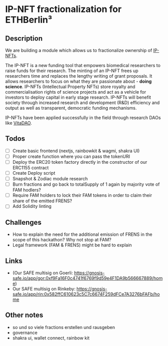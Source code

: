# IP-NFT fractionalization for ETHBerlin³

## Description

We are building a module which allows us to fractionalize ownership of [IP-NFTs](https://github.com/IP-NFT?view_as=public).

The IP-NFT is a new funding tool that empowers biomedical researchers to raise funds for their research. The minting of an IP-NFT frees up researchers time and replaces the lengthy writing of grant proposals. It allows researchers to focus on what they are passionate about - **doing science**. IP-NFTs (Intellectual Property NFTs) store royalty and commercialisation rights of science projects and act as a vehicle for investors to deploy capital in early stage research. IP-NFTs will benefit society through increased research and development (R&D) efficiency and output as well as transparent, democratic funding mechanisms.

IP-NFTs have been applied successfully in the field through research DAOs like [VitaDAO](https://www.vitadao.com/). 

## Todos

- [ ] Create basic frontend (nextjs, rainbowkit & wagmi, shakra UI)
- [ ] Proper create function where you can pass the tokenURI
- [ ] Deploy the ERC20 token factory directly in the constructor of our ERC1155 contract
- [ ] Create Deploy script
- [ ] Snapshot & Zodiac module research
- [ ] Burn fractions and go back to totalSupply of 1 again by majority vote of FAM hodlers?
- [ ] Require FAM holders to lock their FAM tokens in order to claim their share of the emitted FRENS?
- [ ] Add Solidity linting

## Challenges

- How to explain the need for the additional emission of FRENS in the scope of this hackathon? Why not stop at FAM? 
- Legal framework (FAM & FRENS) might be hard to explain

## Links

- (Our SAFE multisig on Goerli: https://gnosis-safe.io/app/gor:0xf9Fa16F0c4741f6769f9d59e4F1DA9b566667889/home)
- Our SAFE multisig on Rinkeby: https://gnosis-safe.io/app/rin:0x582ffC610623c5C7c6674F259dFCe7A3276bFAFb/home

## Other notes

- so und so viele fractions erstellen und rausgeben
- governance
- shakra ui, wallet connect, rainbow kit
